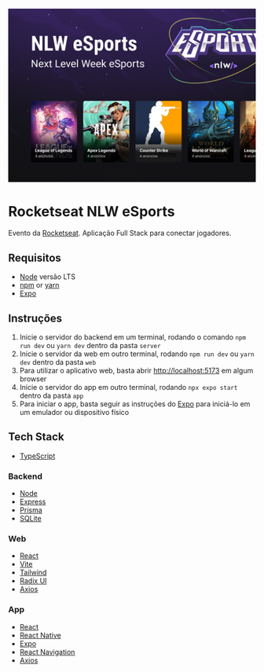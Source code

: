 ![Cover](.github/cover.png)

# Rocketseat NLW eSports

Evento da [Rocketseat](https://www.rocketseat.com.br). Aplicação Full Stack para conectar jogadores.

## Requisitos

- [Node](https://nodejs.org) versão LTS
- [npm](https://www.npmjs.com) or [yarn](https://yarnpkg.com/getting-started/install)
- [Expo](https://docs.expo.dev/get-started/installation)

## Instruções

1. Inicie o servidor do backend em um terminal, rodando o comando `npm run dev` ou `yarn dev` dentro da pasta `server`
1. Inicie o servidor da web em outro terminal, rodando `npm run dev` ou `yarn dev` dentro da pasta `web`
1. Para utilizar o aplicativo web, basta abrir [http://localhost:5173](http://localhost:5173) em algum browser
1. Inicie o servidor do app em outro terminal, rodando `npx expo start` dentro da pasta `app`
1. Para iniciar o app, basta seguir as instruções do [Expo](https://docs.expo.dev/get-started/create-a-new-app/#opening-the-app-on-your-phonetablet) para iniciá-lo em um emulador ou dispositivo físico

## Tech Stack

- [TypeScript](https://www.typescriptlang.org)

### Backend

- [Node](https://nodejs.org)
- [Express](https://expressjs.com)
- [Prisma](https://www.prisma.io)
- [SQLite](https://www.sqlite.org/index.html)

### Web

- [React](https://reactjs.org)
- [Vite](https://vitejs.dev)
- [Tailwind](https://tailwindcss.com)
- [Radix UI](https://www.radix-ui.com)
- [Axios](https://axios-http.com)

### App

- [React](https://reactjs.org)
- [React Native](https://reactnative.dev)
- [Expo](https://docs.expo.dev/index.html)
- [React Navigation](https://reactnavigation.org)
- [Axios](https://axios-http.com)
